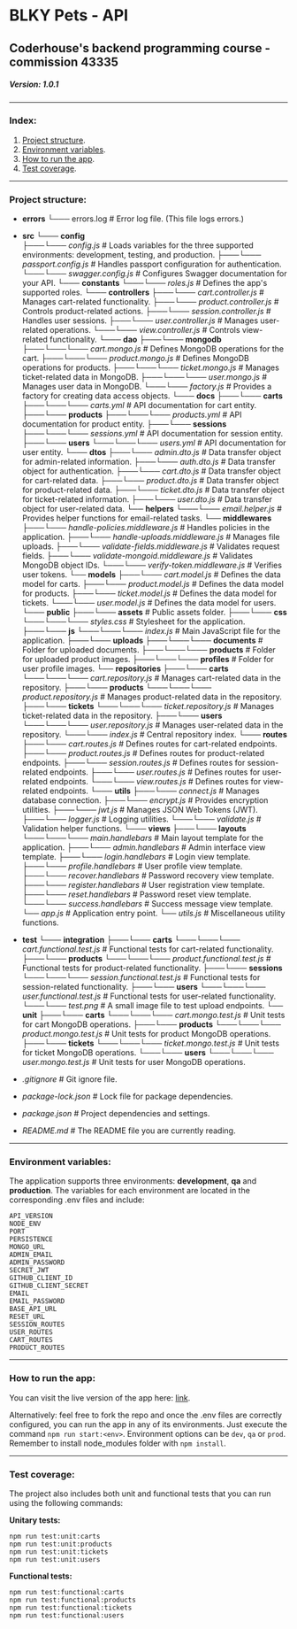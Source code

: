 # BLKY Pets - API
## Coderhouse's backend programming course - commission 43335

##### Version: 1.0.1

---

### Index:

1. [Project structure](#project-structure).
2. [Environment variables](#environment-variables).
3. [How to run the app](#how-to-run-the-app).
4. [Test coverage](#test-coverage).

---

### Project structure:
- **errors**
└─── errors.log     # Error log file. (This file logs errors.)

- **src**
└─── **config**       
├───└─── *config.js* # Loads variables for the three supported environments: development, testing, and production.
├───└─── *passport.config.js* # Handles passport configuration for authentication.
└───└─── *swagger.config.js* # Configures Swagger documentation for your API.
└─── **constants** 
└───└─── *roles.js* # Defines the app's supported roles.
└─── **controllers** 
├───└─── *cart.controller.js* # Manages cart-related functionality.
├───└─── *product.controller.js* # Controls product-related actions.
├───└─── *session.controller.js* # Handles user sessions.
├───└─── *user.controller.js* # Manages user-related operations.
└───└─── *view.controller.js* # Controls view-related functionality.
└─── **dao**
├───└─── **mongodb**
├───└───└─── *cart.mongo.js* # Defines MongoDB operations for the cart.
├───└───└─── *product.mongo.js* # Defines MongoDB operations for products.
├───└───└─── *ticket.mongo.js* # Manages ticket-related data in MongoDB.
├───└───└─── *user.mongo.js* # Manages user data in MongoDB.
└───└─── *factory.js* # Provides a factory for creating data access objects.
└─── **docs**
├───└─── **carts**
├───└───└─── *carts.yml* # API documentation for cart entity.
├───└─── **products**
├───└───└─── *products.yml* # API documentation for product entity.
├───└─── **sessions**
├───└───└─── *sessions.yml* # API documentation for session entity.
├───└─── **users**
└───└───└─── *users.yml* # API documentation for user entity.
└─── **dtos**
├───└─── *admin.dto.js* # Data transfer object for admin-related information.
├───└─── *auth.dto.js* # Data transfer object for authentication.
├───└─── *cart.dto.js* # Data transfer object for cart-related data.
├───└─── *product.dto.js* # Data transfer object for product-related data.
├───└─── *ticket.dto.js* # Data transfer object for ticket-related information.
├───└─── *user.dto.js* # Data transfer object for user-related data.
└── **helpers**
└───└─── *email.helper.js* # Provides helper functions for email-related tasks.
└── **middlewares**
├───└─── *handle-policies.middleware.js* # Handles policies in the application.
├───└─── *handle-uploads.middleware.js* # Manages file uploads.
├───└─── *validate-fields.middleware.js* # Validates request fields.
├───└─── *validate-mongoid.middleware.js* # Validates MongoDB object IDs.
└───└─── *verify-token.middleware.js* # Verifies user tokens.
└── **models**
├───└─── *cart.model.js* # Defines the data model for carts.
├───└─── *product.model.js* # Defines the data model for products.
├───└─── *ticket.model.js* # Defines the data model for tickets.
└───└─── *user.model.js* # Defines the data model for users.
└─── **public**
├───└─── **assets** # Public assets folder.
├───└─── **css**
└───└───└─── *styles.css* # Stylesheet for the application.
├───└─── **js**
└───└───└─── *index.js* # Main JavaScript file for the application.
├───└─── **uploads**
├───└───└─── **documents** # Folder for uploaded documents.
├───└───└─── **products** # Folder for uploaded product images.
├───└───└─── **profiles** # Folder for user profile images.
└── **repositories**
├───└─── **carts**
└───└───└─── *cart.repository.js* # Manages cart-related data in the repository.
├───└─── **products**
└───└───└─── *product.repository.js* # Manages product-related data in the repository.
├───└─── **tickets**
└───└───└─── *ticket.repository.js* # Manages ticket-related data in the repository.
├───└─── **users**
└───└───└─── *user.repository.js* # Manages user-related data in the repository.
└───└─── *index.js* # Central repository index.
└─── **routes**
├───└─── *cart.routes.js* # Defines routes for cart-related endpoints.
├───└─── *product.routes.js* # Defines routes for product-related endpoints.
├───└─── *session.routes.js* # Defines routes for session-related endpoints.
├───└─── *user.routes.js* # Defines routes for user-related endpoints.
└───└─── *view.routes.js* # Defines routes for view-related endpoints.
└─── **utils**
├───└─── *connect.js* # Manages database connection.
├───└─── *encrypt.js* # Provides encryption utilities.
├───└─── *jwt.js* # Manages JSON Web Tokens (JWT).
├───└─── *logger.js* # Logging utilities.
└───└─── *validate.js* # Validation helper functions.
└─── **views**
├───└─── **layouts**
└───└───└─── *main.handlebars* # Main layout template for the application.
├───└─── *admin.handlebars* # Admin interface view template.
├───└─── *login.handlebars* # Login view template.
├───└─── *profile.handlebars* # User profile view template.
├───└─── *recover.handlebars* # Password recovery view template.
├───└─── *register.handlebars* # User registration view template.
├───└─── *reset.handlebars* # Password reset view template.
└───└─── *success.handlebars* # Success message view template.
└── *app.js* # Application entry point.
└── *utils.js* # Miscellaneous utility functions.

- **test**
└─── **integration**
├───└─── **carts**
└───└───└─── *cart.functional.test.js* # Functional tests for cart-related functionality.
├───└─── **products**
└───└───└─── *product.functional.test.js* # Functional tests for product-related functionality.
├───└─── **sessions**
└───└───└─── *session.functional.test.js* # Functional tests for session-related functionality.
├───└─── **users**
└───└───└─── *user.functional.test.js* # Functional tests for user-related functionality.
└───└─── *test.png* # A small image file to test upload endpoints.
└── **unit**
├───└─── **carts**
└───└───└─── *cart.mongo.test.js* # Unit tests for cart MongoDB operations.
├───└─── **products**
└───└───└─── *product.mongo.test.js* # Unit tests for product MongoDB operations.
├───└─── **tickets**
└───└───└─── *ticket.mongo.test.js* # Unit tests for ticket MongoDB operations.
└───└─── **users**
└───└───└─── *user.mongo.test.js* # Unit tests for user MongoDB operations.

- *.gitignore* # Git ignore file.

- *package-lock.json* # Lock file for package dependencies.

- *package.json* # Project dependencies and settings.

- *README.md* # The README file you are currently reading.

---

### Environment variables:

The application supports three environments: **development**, **qa** and **production**. The variables for each environment are located in the corresponding .env files and include:

```
API_VERSION
NODE_ENV
PORT
PERSISTENCE
MONGO_URL
ADMIN_EMAIL
ADMIN_PASSWORD
SECRET_JWT
GITHUB_CLIENT_ID
GITHUB_CLIENT_SECRET
EMAIL
EMAIL_PASSWORD
BASE_API_URL
RESET_URL
SESSION_ROUTES
USER_ROUTES
CART_ROUTES
PRODUCT_ROUTES
```

---

### How to run the app:

You can visit the live version of the app here: [link](url).

Alternatively: feel free to fork the repo and once the .env files are correctly configured, you can run the app in any of its environments. Just execute the command `npm run start:<env>`. Environment options can be `dev`, `qa` or `prod`. Remember to install node_modules folder with `npm install`.

---

### Test coverage:

The project also includes both unit and functional tests that you can run using the following commands:

**Unitary tests:** 
```
npm run test:unit:carts
npm run test:unit:products
npm run test:unit:tickets
npm run test:unit:users
```

**Functional tests:** 
```
npm run test:functional:carts
npm run test:functional:products
npm run test:functional:tickets
npm run test:functional:users
```